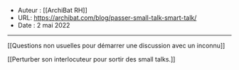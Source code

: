 - Auteur : [[ArchiBat RH]]
- URL: https://archibat.com/blog/passer-small-talk-smart-talk/
- Date : 2 mai 2022
*** 

[[Questions non usuelles pour démarrer une discussion avec un inconnu]]

[[Perturber son interlocuteur pour sortir des small talks.]]
